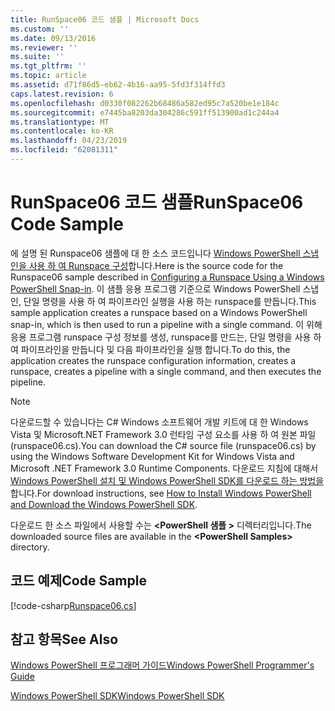 ```yaml
---
title: RunSpace06 코드 샘플 | Microsoft Docs
ms.custom: ''
ms.date: 09/13/2016
ms.reviewer: ''
ms.suite: ''
ms.tgt_pltfrm: ''
ms.topic: article
ms.assetid: d71f86d5-eb62-4b16-aa95-5fd3f314ffd3
caps.latest.revision: 6
ms.openlocfilehash: d0330f082262b68486a582ed95c7a520be1e184c
ms.sourcegitcommit: e7445ba8203da304286c591ff513900ad1c244a4
ms.translationtype: MT
ms.contentlocale: ko-KR
ms.lasthandoff: 04/23/2019
ms.locfileid: "62081311"
---
```

# <a name="runspace06-code-sample"></a><span data-ttu-id="51e4b-102">RunSpace06 코드 샘플</span><span class="sxs-lookup"><span data-stu-id="51e4b-102">RunSpace06 Code Sample</span></span>

<span data-ttu-id="51e4b-103">에 설명 된 Runspace06 샘플에 대 한 소스 코드입니다 [Windows PowerShell 스냅인을 사용 하 여 Runspace 구성](http://msdn.microsoft.com/en-us/a7289ee8-9732-49ee-91c7-d533e9538b83)합니다.</span><span class="sxs-lookup"><span data-stu-id="51e4b-103">Here is the source code for the Runspace06 sample described in [Configuring a Runspace Using a Windows PowerShell Snap-in](http://msdn.microsoft.com/en-us/a7289ee8-9732-49ee-91c7-d533e9538b83).</span></span> <span data-ttu-id="51e4b-104">이 샘플 응용 프로그램 기준으로 Windows PowerShell 스냅인, 단일 명령을 사용 하 여 파이프라인 실행을 사용 하는 runspace를 만듭니다.</span><span class="sxs-lookup"><span data-stu-id="51e4b-104">This sample application creates a runspace based on a Windows PowerShell snap-in, which is then used to run a pipeline with a single command.</span></span> <span data-ttu-id="51e4b-105">이 위해 응용 프로그램 runspace 구성 정보를 생성, runspace를 만드는, 단일 명령을 사용 하 여 파이프라인을 만듭니다 및 다음 파이프라인을 실행 합니다.</span><span class="sxs-lookup"><span data-stu-id="51e4b-105">To do this, the application creates the runspace configuration information, creates a runspace, creates a pipeline with a single command, and then executes the pipeline.</span></span>

> [!NOTE]
> <span data-ttu-id="51e4b-106">다운로드할 수 있습니다는 C# Windows 소프트웨어 개발 키트에 대 한 Windows Vista 및 Microsoft.NET Framework 3.0 런타임 구성 요소를 사용 하 여 원본 파일 (runspace06.cs).</span><span class="sxs-lookup"><span data-stu-id="51e4b-106">You can download the C# source file (runspace06.cs) by using the Windows Software Development Kit for Windows Vista and Microsoft .NET Framework 3.0 Runtime Components.</span></span> <span data-ttu-id="51e4b-107">다운로드 지침에 대해서 [Windows PowerShell 설치 및 Windows PowerShell SDK를 다운로드 하는 방법을](/powershell/developer/installing-the-windows-powershell-sdk)합니다.</span><span class="sxs-lookup"><span data-stu-id="51e4b-107">For download instructions, see [How to Install Windows PowerShell and Download the Windows PowerShell SDK](/powershell/developer/installing-the-windows-powershell-sdk).</span></span>
>
> <span data-ttu-id="51e4b-108">다운로드 한 소스 파일에서 사용할 수는  **\<PowerShell 샘플 >** 디렉터리입니다.</span><span class="sxs-lookup"><span data-stu-id="51e4b-108">The downloaded source files are available in the **\<PowerShell Samples>** directory.</span></span>

## <a name="code-sample"></a><span data-ttu-id="51e4b-109">코드 예제</span><span class="sxs-lookup"><span data-stu-id="51e4b-109">Code Sample</span></span>

[!code-csharp[Runspace06.cs](../../powershell-sdk-samples/SDK-2.0/csharp/Runspace06/Runspace06.cs#L11-L85 "Runspace06.cs")]

## <a name="see-also"></a><span data-ttu-id="51e4b-110">참고 항목</span><span class="sxs-lookup"><span data-stu-id="51e4b-110">See Also</span></span>

[<span data-ttu-id="51e4b-111">Windows PowerShell 프로그래머 가이드</span><span class="sxs-lookup"><span data-stu-id="51e4b-111">Windows PowerShell Programmer's Guide</span></span>](./windows-powershell-programmer-s-guide.md)

[<span data-ttu-id="51e4b-112">Windows PowerShell SDK</span><span class="sxs-lookup"><span data-stu-id="51e4b-112">Windows PowerShell SDK</span></span>](../windows-powershell-reference.md)